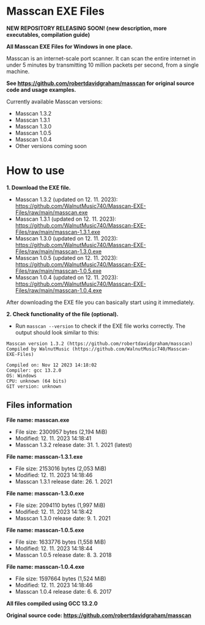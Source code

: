 # Masscan EXE Files

**NEW REPOSITORY RELEASING SOON! (new description, more executables, compilation guide)**

**All Masscan EXE Files for Windows in one place.**

Masscan is an internet-scale port scanner. It can scan the entire internet in under 5 minutes by transmitting 10 million packets per second, from a single machine.

**See https://github.com/robertdavidgraham/masscan for original source code and usage examples.**

Currently available Masscan versions:
  - Masscan 1.3.2
  - Masscan 1.3.1
  - Masscan 1.3.0
  - Masscan 1.0.5
  - Masscan 1.0.4
  - Other versions coming soon

# How to use
**1. Download the EXE file.**
  - Masscan 1.3.2 (updated on 12. 11. 2023): https://github.com/WalnutMusic740/Masscan-EXE-Files/raw/main/masscan.exe
  - Masscan 1.3.1 (updated on 12. 11. 2023): https://github.com/WalnutMusic740/Masscan-EXE-Files/raw/main/masscan-1.3.1.exe
  - Masscan 1.3.0 (updated on 12. 11. 2023): https://github.com/WalnutMusic740/Masscan-EXE-Files/raw/main/masscan-1.3.0.exe
  - Masscan 1.0.5 (updated on 12. 11. 2023): https://github.com/WalnutMusic740/Masscan-EXE-Files/raw/main/masscan-1.0.5.exe
  - Masscan 1.0.4 (updated on 12. 11. 2023): https://github.com/WalnutMusic740/Masscan-EXE-Files/raw/main/masscan-1.0.4.exe

After downloading the EXE file you can basically start using it immediately.

**2. Check functionality of the file (optional).**
  - Run `masscan --version` to check if the EXE file works correctly. The output should look similar to this:
```
Masscan version 1.3.2 (https://github.com/robertdavidgraham/masscan)
Compiled by WalnutMusic (https://github.com/WalnutMusic740/Masscan-EXE-Files)

Compiled on: Nov 12 2023 14:18:02
Compiler: gcc 13.2.0
OS: Windows
CPU: unknown (64 bits)
GIT version: unknown
```

## Files information

**File name: masscan.exe**
  - File size: 2300957 bytes (2,194 MiB)
  - Modified: 12. 11. 2023 14:18:41
  - Masscan 1.3.2 release date: 31. 1. 2021 (latest)

**File name: masscan-1.3.1.exe**
  - File size: 2153016 bytes (2,053 MiB)
  - Modified: 12. 11. 2023 14:18:46
  - Masscan 1.3.1 release date: 26. 1. 2021

**File name: masscan-1.3.0.exe**
  - File size: 2094110 bytes (1,997 MiB)
  - Modified: 12. 11. 2023 14:18:42
  - Masscan 1.3.0 release date: 9. 1. 2021

**File name: masscan-1.0.5.exe**
  - File size: 1633776 bytes (1,558 MiB)
  - Modified: 12. 11. 2023 14:18:44
  - Masscan 1.0.5 release date: 8. 3. 2018

**File name: masscan-1.0.4.exe**
  - File size: 1597664 bytes (1,524 MiB)
  - Modified: 12. 11. 2023 14:18:46
  - Masscan 1.0.4 release date: 6. 6. 2017

**All files compiled using GCC 13.2.0**

**Original source code: https://github.com/robertdavidgraham/masscan**
